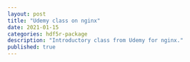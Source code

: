 ```yaml
---
layout: post
title: "Udemy class on nginx"
date: 2021-01-15
categories: hdf5r-package
description: "Introductory class from Udemy for nginx."
published: true
---
```

